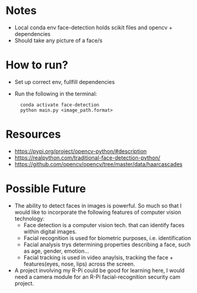 # Notes
- Local conda env face-detection holds scikit files and opencv + dependencies
- Should take any picture of a face/s

# How to run?
- Set up correct env, fullfill dependencies
- Run the following in the terminal:

        conda activate face-detection
        python main.py <image_path.format>

# Resources
- https://pypi.org/project/opencv-python/#description
- https://realpython.com/traditional-face-detection-python/
- https://github.com/opencv/opencv/tree/master/data/haarcascades

# Possible Future
- The ability to detect faces in images is powerful. So much so that I would like to incorporate the following features of computer vision technology:
    - Face detection is a computer vision tech. that can identify faces within digital images.
    - Facial recognition is used for biometric purposes, i.e. identification
    - Facial analysis trys determining properties describing a face, such as age, gender, emotion...
    - Facial tracking is used in video anaylsis, tracking the face + features(eyes, nose, lips) across the screen.
- A project involving my R-Pi could be good for learning here, I would need a camera module for an R-Pi facial-recognition security cam project.